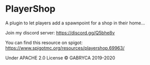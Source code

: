 # PlayerShop
A plugin to let players add a spawnpoint for a shop in their home...

Join my discord server: https://discord.gg/Q5bhe8v

You can find this resource on spigot: https://www.spigotmc.org/resources/playershop.69963/

Under APACHE 2.0 License
© GABRYCA 2019-2020
